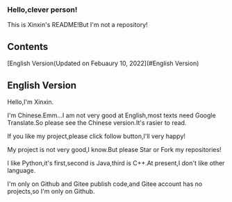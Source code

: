 ### Hello,clever person!

This is Xinxin's README!But I'm not a repository!

## Contents

[English Version(Updated on Febuaury 10, 2022](#English Version)

## English Version

Hello,I'm Xinxin.

I'm Chinese.Emm...I am not very good at English,most texts need Google Translate.So please see the Chinese version.It's rasier to read.

If you like my project,please click follow button,I'll very happy!

My project is not very good,I know.But please Star or Fork my repositories!

I like Python,it's first,second is Java,third is C++.At present,I don't like other language.

I'm only on Github and Gitee publish code,and Gitee account has no projects,so I'm only on Github.
